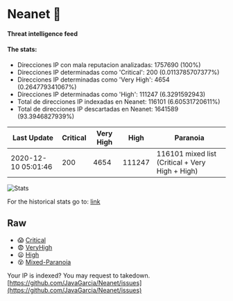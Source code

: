 # Neanet :hocho:
#### Threat intelligence feed
#### The stats:

- Direcciones IP con mala reputacion analizadas: 1757690 (100%)
- Direcciones IP determinadas como 'Critical':  200 (0.0113785707377%)
- Direcciones IP determinadas como 'Very High':  4654 (0.264779341067%)
- Direcciones IP determinadas como 'High':  111247 (6.3291592943)
- Total de direcciones IP indexadas en Neanet:  116101 (6.60531720611%)
- Total de direcciones IP descartadas en Neanet:  1641589 (93.3946827939%)

| Last Update | Critical | Very High | High | Paranoia |
| --- | --- | --- | --- | --- |
| 2020-12-10 05:01:46 | 200 | 4654 | 111247 | 116101 mixed list (Critical + Very High + High)|

![Stats](https://docs.google.com/spreadsheets/d/e/2PACX-1vSnaNMIXVabIpDJjufMlzH7poXnshF3mgd8Is1g9ytUEzVsP5my4Trn8f-xkoLLQ38xpL3HtmUexLo6/pubchart?oid=501124687&format=image)

For the historical stats go to: [link](/stats.csv)
## Raw
- :scream: [Critical](https://raw.githubusercontent.com/JavaGarcia/Neanet/master/blacklists/neanet_critical.txt)
- :fearful: [VeryHigh](https://raw.githubusercontent.com/JavaGarcia/Neanet/master/blacklists/neanet_veryHigh.txtt)
- :frowning: [High](https://raw.githubusercontent.com/JavaGarcia/Neanet/master/blacklists/neanet_high.txt)
- :dizzy_face: [Mixed-Paranoia](https://raw.githubusercontent.com/JavaGarcia/Neanet/master/blacklists/neanet_all.txt)


Your IP is indexed? You may request to takedown. [https://github.com/JavaGarcia/Neanet/issues](https://github.com/JavaGarcia/Neanet/issues)






















































































































































































































































































































































































































































































































































































































































































































































































































































































































































































































































































































































































































































































































































































































































































































































































































































































































































































































































































































































































































































































































































































































































































































































































































































































































































































































































































































































































